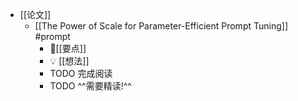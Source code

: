 - [[论文]]
	- [[The Power of Scale for Parameter-Efficient Prompt Tuning]] #prompt
		- 📌[[要点]]
		- 💡  [[想法]]
		- TODO 完成阅读
		- TODO ^^需要精读!^^